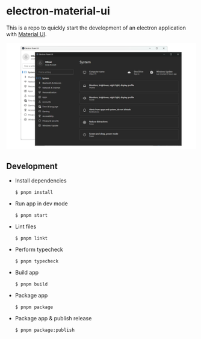 # electron-material-ui

This is a repo to quickly start the development of an electron application with [Material UI](https://mui.com/).

![example-image.png](docs/example-image.png)

## Development

-   Install dependencies

    ```
    $ pnpm install
    ```

-   Run app in dev mode

    ```
    $ pnpm start
    ```

-   Lint files

    ```
    $ pnpm linkt
    ```

-   Perform typecheck

    ```
    $ pnpm typecheck
    ```

-   Build app

    ```
    $ pnpm build
    ```

-   Package app

    ```
    $ pnpm package
    ```

-   Package app & publish release

    ```
    $ pnpm package:publish
    ```
